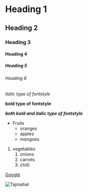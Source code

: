 # Heading 1
## Heading 2
### Heading 3
#### Heading 4
##### Heading 5
###### Heading 6
*italic type of fontstyle*

**bold type of fontstyle**

***both bold and italic type of fontstyle***

* Fruits
  * oranges
  * apples
  * mangoes

1. vegetables
   1. onions
   2. carrots
   3. chilli

[Google](https://www.google.com/)

![Tajmahal](https://images.theconversation.com/files/228846/original/file-20180723-189310-1ymcybu.jpg?ixlib=rb-1.1.0&q=45&auto=format&w=754&fit=clip)
